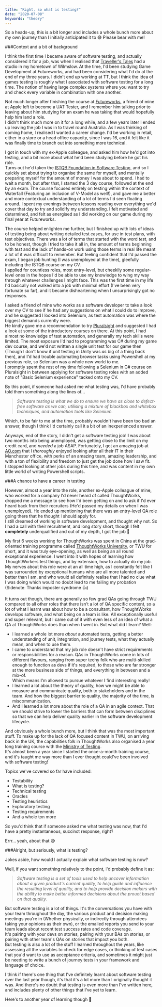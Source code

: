 ```yaml
---
title: "Right, so what is testing?"
date: "2020-07-08"
keywords: "theory"
---
```


So a heads-up, this is a bit longer and includes a whole bunch more about my own
 journey than I initially anticipated it to 😅 Please bear with me!

###Context and a bit of background

I think the first time I became aware of software testing, and actually considered it for
a job, was when I realised that [Traveller's Tales](https://ttgames.com/) had a
studio in my hometown of Wilmslow. At the time, I'd been studying Game Development
at Futureworks, and had been considering what I'd do at the end of my three years.
I didn't end up working at TT, but I think the idea of games testing is roughly
what I associated with software testing for a long time.
The notion of having large complex systems where you want to try and check every
variable in combination with one another.

Not much longer after finishing the course at [Futureworks](https://futureworks.ac.uk/study/), a friend of mine at
Apple left to become a UAT Tester, and I remember him talking prior to leaving 
about him studying for an exam he was taking that would hopefully help him land
a role.\
I didn't think much more on it for a long while, and a few years later I ended up
leaving the job I was in to travel round Australia. As I was thinking of coming
home, I realised I wanted a career change. I'd be working in retail, either in a
store or a head office capacity, since I was 16, and it felt like it was finally
time to branch out into something more technical.

I got in touch with my ex-Apple colleague, and asked him how he'd got into testing,
and a bit more about what he'd been studying before he got his role.\
Turns out he'd taken the [ISTQB Foundation in Software Testing](https://www.istqb.org/certification-path-root/foundation-level-2018.html), and so I quickly
set about trying to organise the same for myself, and mentally preparing myself for the
amount of money I was about to spend. I had to wait a month, but 
after that, I started the 3 day course, followed at the end by an exam. The course 
focused entirely on testing within the context of Waterfall (Featuring an inclusion
of V-Model as well!), and gave me a better and more contextual understanding of 
a lot of terms I'd seen floating around. I spent my evenings between lessons
reading over everything we'd cover that day to try and solidify my understanding.
I felt motivated and determined, and felt as energised as I did working on our
game during my final year at Futureworks.

The course helped enlighten me further, but I finished up with lots of ideas of
testing being about writing detailed test cases, for use in test plans, with test
objectives. There was a lot of terms that started with the word *test*, and to be
honest, though I tried to take it all in, the amount of terms beginning with *test*
and the lack of hands-on work using those terms in real life meant a lot of it was
difficult to remember. But feeling confident that I'd passed the exam, I began job
hunting (I was unemployed at the time), gleefully including the ISTQB course on my
CV.\
I applied for countless roles, most entry-level, but cheekily some regular-level ones
in the hopes I'd be able to use my knowledge to wing my way through whatever
challenges I might face. This was the first time in my life I'd basically not walked into a job
with minimal effort (I've been very fortunate so far), and it became disheartening 
when I unsurprisingly got no responses.

I asked a friend of mine who works as a software developer to take a look over my 
CV to see if he had any suggestions on what I could do to improve, and he suggested
I looked into Selenium, as test automation was where the biggest demands currently 
were.\
He kindly gave me a recommendation to try [Pluralsight](https://www.pluralsight.com/)
and suggested I had a look at some of the introductory courses on there. At this
point, I had almost no knowledge of test automation, and generally my tech skills
were limited. The most exposure I'd had to programming was C# during my game dev
course, and we'd not written a single unit test for our game then (Though I don't know
if unit testing in Unity was *as* big of a thing back then), and I'd had trouble
automating browser tasks using Powershell at my previous role, so Selenium was a
whole new world to me.\
I promptly spent the rest of my time following a Selenium in C# course on 
Pluralsight in between applying for software testing roles with an added note of
"Basic Selenium experience" tacked onto my CV.

By this point, if someone had asked me what testing was, I'd have probably told them
something along the lines of...

>*Software testing is what we do to ensure we have as close to defect-free software*
>*as we can, utilising a mixture of blackbox and whitebox techniques, and automation*
>*tools like Selenium.*

Which, to be fair to me at the time, probably wouldn't have been too bad an answer,
though I think I'd certainly call it a bit of an inexperienced answer.

Anyways, end of the story, I didn't get a software testing job! I was about two
months into being unemployed, was getting close to the limit on my credit card, and
*needed* a job ASAP. Fortunately, I got an amazing job at [AO.com](https://www.ao-jobs.com/)
that I *thoroughly* enjoyed looking after all their IT in their Manchester office,
with perks of an amazing team, amazing leadership, and with
a ton of flexibility and freedom to just get the job done how I saw fit.\
I stopped looking at other jobs during this time, and was content in my own little
world of writing Powershell scripts.
 
###A chance to have a career in testing
 
However, almost a year into the role, another ex-Apple colleague of mine, who worked
for a company I'd never heard of called ThoughtWorks, dropped me a message to see how
I'd been getting on and to ask if I'd ever heard back from their recruiters (He'd 
passed my details on when I was unemployed). He ended up mentioning that there
was an entry-level QA role going there that he thought I should apply for.\
I still dreamed of working in software development, and thought why not. So I had a
call with their recruitment, and long story short, though I felt **completely**
underqualified and out of my depth, I got the job 🎉
  
My first 6 weeks working for ThoughtWorks was spent in China at the grad-oriented
training programme called [ThoughtWorks University](https://www.thoughtworks.com/careers/graduates), or TWU for short, and it was
truly eye-opening, as well as being an all round exceptional experience. I went into
it with hopes of learning how ThoughtWorkers test things, and by extension, how
to actually do my job. My nerves about this role were at an all time high, as I
constantly felt like I was surrounded by exceptional humans who are all more
talented and better than I am, and who would all definitely realise that I had
no clue what I was doing which would no doubt lead to me failing my probation
(Sidenote: Thanks imposter syndrome 👍)

It turns out though, there are generally so few grad QAs going through TWU
compared to all other roles that there isn't a lot of QA specific content,
so a lot of what I learnt was about how to be a consultant, how ThoughtWorks 
develops software, and what being on a team is like. All exceptionally useful and 
super relevant, but I came out of it with even less of an idea of what a QA at
ThoughtWorks does than when I went in. But what did I learn? Well:

* I learned a whole lot more *about* automated tests, getting a better understanding
of unit, integration, and journey tests, what they actually mean, and when to use them.
* I came to understand that my job role doesn't have strict requirements or 
responsibilities for a reason. QAs in ThoughtWorks come in lots of different flavours,
ranging from super techy folk who are multi-skilled enough to function as devs if
it's required, to those who are far stronger at the more business side of things, and
everything in between and a mix-of.\
Which means I'm allowed to pursue whatever I find interesting really!
* I learned a lot about the theory of quality, how we might be able to measure
and communicate quality, both to stakeholders and in the team. And how the biggest
barrier to quality, the majority of the time, is miscommunication.
* And I learned a lot more about the role of a QA in an agile context. That we
should strive to lower the barriers that can form between disciplines so that we
can help deliver quality earlier in the software development lifecycle.

And obviously a whole bunch more, but I think that was the most important stuff.
To make up for the lack of QA focused content in TWU, on arriving back in the UK,
the capabilities folk in ThoughtWorks also organised a year long training course
with the [Ministry of Testing](https://www.ministryoftesting.com/).\
It's almost been a year since I started the once-a-month training course, and
it's taught me way more than I ever thought could've been involved with software
testing!

Topics we've covered so far have included:

* Testability
* What is testing?
* Technical testing
* Oracles
* Testing heuristics
* Exploratory testing
* Testing requirements
* And a whole ton more

So you'd think that if someone asked me what testing was now, that I'd have a 
pretty instantaneous, succinct response, right?

Errr... yeah, about that 😅 

###Alright, but seriously, what is testing?

Jokes aside, how would I actually explain what software testing is now?

Well, if you want something relatively to the point, I'd probably define it as:

>*Software testing is a set of tools used to help uncover information about a given product's*
>*current quality, to help guide and influence the resulting level of quality, and to help*
>*provide decision makers with the ability to make better informed decisions about the prouct*
>*based on that quality.*

But software testing is a lot of things. It's the conversations you have with your
team throughout the day, the various product and decision making meetings you're in
(Whether physically, or indirectly through attendees taking your opinions as their own),
or the emailed reports you send to your team leads about recent test success rates and
code coverage.\
It's pairing with your devs on stories, pairing with your BAs on stories, or pairing with
other team's QAs on stories that impact you both.\
But testing is also a lot of the stuff I learned throughout the years, like assessing
all the variables to check for edge cases, or thinking of test cases
that you'd want to use as acceptance criteria, and sometimes it might just be needing
to write a bunch of journey tests in your framework and language of choice.

I think if there's one thing that I've definitely learnt about software testing over
the last year though, it's that it's a lot more than I originally thought it was.
And there's no doubt that testing is even more than I've written here, and includes
plenty of other things that I've yet to learn.

Here's to another year of learning though 🍻


